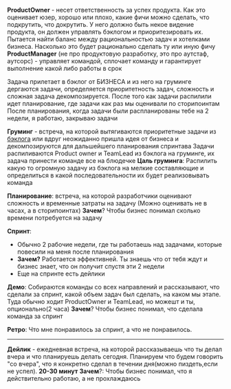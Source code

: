 **ProductOwner** - несет ответственность за успех продукта. Как это оценивает юзер, хорошо или плохо, какие фичи можно сделать, что подкрутить, что докрутить. У него должно быть некое видение продукта, он должен управлять бэклогом и приоритезировать их. Пытается найти баланс между рациональностью задач и хотелками бизнеса. Насколько это будет рационально сделать ту или иную фичу
**ProductManager** (не про продуктовую разработку, это про аутстаф, аутсорс) - управляет командой, сплочает команду и гарантирует выполнение какой либо работы в срок


Задача прилетает в бэклог от БИЗНЕСА и из него на груминге дергаются задачи, определяется приоритетность задач, сложность и сложная задача декомпозируется.
После того как задачи распилили идет планирование, где задачи как раз мы оценивали по сторипоинтам
После планирования, когда задачи были распланированы тебе на 2 недели, я работаю, закрываю задачи


**Груминг** - встреча, на которой вытягиваются приоритетные задачи из <u>бэклога</u> или вдруг неожиданно пришла идея от бизнеса и декомпозируются для дальшейшего планирования спринтава 
Задачи распиливаются Product owner и TeamLead из бэклога на груминге, их задача принести команде все на блюдечке
**Цаль груминга**: Распилить какую то огромную задачу из бэклога на мелкие составляющие и определиться в какой последовательности их будет реализовывать команда


**Планирование**: встреча, на которой разработчики оценивают сложность и временные затраты на задачу (Можно оценивать не в часах, а в сторипоинтах)
**Зачем**? Чтобы бизнес понимал сколько времени потребуется на задачу


**Спринт**: 
- Обычно 2 рабочие недели, где ты работаешь над задачами, которые повесили на меня после планирования
- **Зачем?** Работается эффективней. Ты знаешь что от тебя ждут и бизнес знает, что он получит спустя эти 2 недели
- Еще на спринте есть дейлики


**Демо**: Собираются команды со всех направлений и рассказывают, что сделали за спринт, какой объем задач был сделать, на каком мы этапе. Туда обычно ходит ProductOwner и TeamLead, но можешт и ты, опционально(2 часа)
**Зачем**? Чтобы бизнес понимал, что сделала команда за спринт


**Ретро**: Что мне понравилось за спринт, а что не понравилось. 

---
**Дейлик** - ежедневная встреча, на которой рассказываешь что ты делал вчера и что планируешь делать сегодня. Планируем что будем говорить "со вчера", что я конкретно сделал в течении дня(можно пиздеть,если не успел). **20-30 минут**
**Зачем**?: Чтобы бизнес понимал, что я действительно работаю, а не прохлаждаюсь
